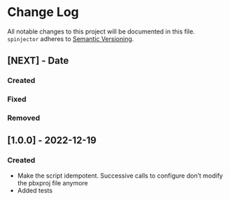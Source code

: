 # Change Log
All notable changes to this project will be documented in this file.
`spinjector` adheres to [Semantic Versioning](http://semver.org/).

## [NEXT] - Date

### Created

### Fixed

### Removed

## [1.0.0] - 2022-12-19

### Created

- Make the script idempotent. Successive calls to configure don’t modify the pbxproj file anymore
- Added tests


